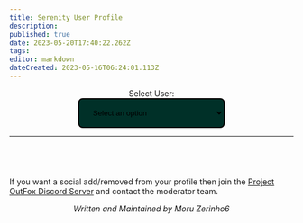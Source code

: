 ```yaml
---
title: Serenity User Profile
description: 
published: true
date: 2023-05-20T17:40:22.262Z
tags: 
editor: markdown
dateCreated: 2023-05-16T06:24:01.113Z
---
```


<div style="display: flex; align-items: center; flex-direction: column;">
  <label for="user-select">Select User:</label>

  <select name="users" id="user-select" style="min-width: 260px; width: 30%; padding: 16px 20px; border-color: #019b81; border: solid; border-width: 2px; border-radius: 8px; background-color: #003028;">
    <option value="">Select an option</option>
  </select>
</div>

---

<div style="display: flex; flex-direction: column; align-items: center;">

  <h1 id="userName"></h1>

  <div id= 'profileContent'>
    <div id="tagsDiv" style="display: none;">
      <h2>Tags</h2>
      <div id='tagsRow' style="display: flex; flex-wrap: wrap; justify-items: center; justify-content: center; gap: 30px;">
      </div>
      <h2>Resume</h2>
      <p id="userResume">Select user to view resume.</p>  
      <!-- Daniel Rotwind has submitted 93 charts, 4 songs and 9 graphics for Project OutFox Serenity.-->
      <p id="userMostChartsForSong">Most Charted Song: Select User to View.</p>
      <p id="userMostChartsForMode">Most Charted Mode: Select User to View</p>
    </div>
    <div id="socialsOuterDiv" style='display: none'>
      <h2>Socials</h2>
        <div id='socials' style="display: flex; flex-wrap: wrap; justify-items: center; justify-content: center; gap: 30px;">
        </div>
    </div>
    <div style="overflow-x:auto; display: none;" id="userSongSubmissionDiv">
      <h2>Song Submissions</h2>
    </div>
    <div style="overflow-x:auto; display: none;" id="userGraphicSubmissionDiv">
      <h2>Graphic Submissions</h2>
    </div>
    <div style="overflow-x:auto; display: none;" id="userChartSubmissionDiv">
      <h2>Chart Submission</h2>
    </div>
    If you want a social add/removed from your profile then join the <a href="https://discord.gg/cN4TjgQdcA">Project OutFox Discord Server</a> and contact the moderator team.
    <div id="copyData" style="display: none;">
      Want the data that we have stored for this profile? Click the button bellow and the JSON Object will be copied to your clipboard. (Tags not included!)
      <div>
      <span class="letter-button">
        <a class="letter-button-text" style="cursor: pointer;">
          Copy Data to Clipboard
        </a>
      </span>
    </div>
  </div>
</div>

_Written and Maintained by Moru Zerinho6_